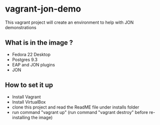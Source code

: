 # vagrant-jon-demo
This vagrant project will create an environment to help with JON demonstrations

## What is in the image ?
* Fedora 22 Desktop
* Postgres 9.3
* EAP and JON plugins
* JON

## How to set it up
* Install Vagrant
* Install VirtualBox
* clone this project and read the ReadME file under installs folder
* run command "vagrant up" (run command "vagrant destroy" before re-installing the image)
